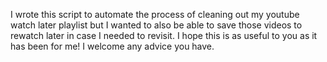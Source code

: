 I wrote this script to automate the process of cleaning out my youtube watch later playlist but I wanted to also be able to save those videos to rewatch later in case I needed to revisit. I hope this is as useful to you as it has been for me! I welcome any advice you have.

